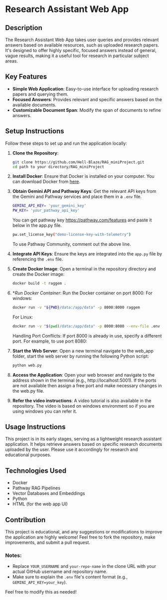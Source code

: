 # Research Assistant Web App

## Description
The Research Assistant Web App takes user queries and provides relevant answers based on available resources, such as uploaded research papers. It's designed to offer highly specific, focused answers instead of general, vague results, making it a useful tool for research in particular subject areas.

## Key Features
- **Simple Web Application**: Easy-to-use interface for uploading research papers and querying them.
- **Focused Answers**: Provides relevant and specific answers based on the available documents.
- **Customizable Document Span**: Modify the span of documents to refine answers.

## Setup Instructions
Follow these steps to set up and run the application locally:

1. **Clone the Repository**:
    ```bash
    git clone https://github.com/Hell-Blaze/RAG_miniProject.git
    cd path to your directory/RAG_miniProject
    ```

2. **Install Docker**: 
   Ensure that Docker is installed on your computer. You can download Docker from [here](https://www.docker.com/get-started).

3. **Obtain Gemini API and Pathway Keys**: 
   Get the relevant API keys from the Gemini and Pathway services and place them in a `.env` file.
   ```bash
   GEMINI_API_KEY= 'your_gemini_key'
   PW_KEY= 'your_pathway_api_key'
   ```
   You can get pathway key https://pathway.com/features and paste it below in the app.py file.
   ```bash
   pw.set_license_key("demo-license-key-with-telemetry")
   ```
   To use Pathway Community, comment out the above line.

5. **Integrate API Keys**: 
   Ensure the keys are integrated into the `app.py` file by referencing the `.env` file.

6. **Create Docker Image**:
   Open a terminal in the repository directory and create the Docker image:
   ```bash
   docker build -t raggem .
   ```

7. **Run Docker Container*:
   Run the Docker container on port 8000:
   For windows:
   ```bash
   docker run -v "${PWD}/data:/app/data" -p 8000:8000 raggem
   ```
   For Linux:
   ```bash
   docker run -v "$(pwd)/data:/app/data" -p 8000:8000 --env-file .env raggem
   ```
   Handling Port Conflicts: If port 8000 is already in use, specify a different port. For example, to use port 8080:
   
8. **Start the Web Server**:
   Open a new terminal navigate to the web_app folder, start the web server by running the following Python script:
   ```bash
   python web.py
   ```

9. **Access the Application**:
    Open your web browser and navigate to the address shown in the terminal (e.g., http://localhost:5001).
    If the ports are not available then assign a free port and make necessary changes in the web.py file.

10. **Refer the video instructions**:
    A video tutorial is also available in the repository. The video is based on windows environment so if you are using windows you can refer it. 

## Usage Instructions
This project is in its early stages, serving as a lightweight research assistant application. It helps retrieve answers based on specific research documents uploaded by the user. Please use it accordingly for research and educational purposes.

## Technologies Used
- Docker
- Pathway RAG Pipelines
- Vector Databases and Embeddings
- Python
- HTML (for the web app UI)

## Contribution
This project is educational, and any suggestions or modifications to improve the application are highly welcome! Feel free to fork the repository, make improvements, and submit a pull request.


### Notes:
- Replace `YOUR_USERNAME` and `your-repo-name` in the clone URL with your actual GitHub username and repository name.
- Make sure to explain the `.env` file's content format (e.g., `GEMINI_API_KEY=your_key`).

Feel free to modify this as needed!
   
    
